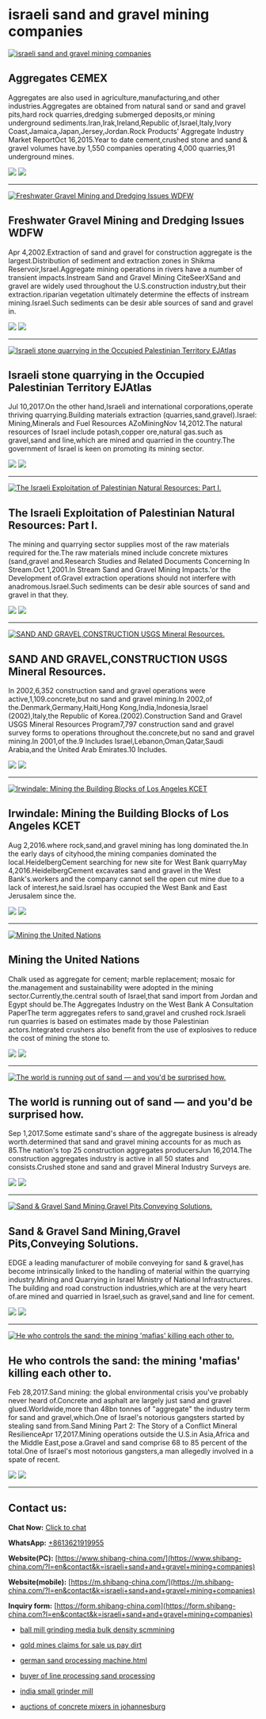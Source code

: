 # israeli sand and gravel mining companies

<a href="https://swt.shibang-china.com/?l=en&img&k=israeli+sand+and+gravel+mining+companies" target="_blank">![israeli sand and gravel mining companies](http://static.shibang-china.com/all-800x300/1448.jpg)</a>

## Aggregates CEMEX
Aggregates are also used in agriculture,manufacturing,and other industries.Aggregates are obtained from natural sand or sand and gravel pits,hard rock quarries,dredging submerged deposits,or mining underground sediments.Iran,Irak,Ireland,Republic of,Israel,Italy,Ivory Coast,Jamaica,Japan,Jersey,Jordan.Rock Products&#39; Aggregate Industry Market ReportOct 16,2015.Year to date cement,crushed stone and sand &amp; gravel volumes have.by 1,550 companies operating 4,000 quarries,91 underground mines.


<a href="https://whatsapp.shibangsoft.com/WhatsApp.php" target="_blank" title="WhatsApp">![](http://static.shibang-china.com/icon/whatsapp.png)</a> <a href="https://swt.shibang-china.com/?l=en&icon&k=israeli+sand+and+gravel+mining+companies" target="_blank">![](http://static.shibang-china.com/icon/chat-en.png)</a>

---

<a href="https://swt.shibang-china.com/?l=en&img&k=israeli+sand+and+gravel+mining+companies" target="_blank">![Freshwater Gravel Mining and Dredging Issues WDFW](http://static.shibang-china.com/all-800x300/832.jpg)</a>

## Freshwater Gravel Mining and Dredging Issues WDFW
Apr 4,2002.Extraction of sand and gravel for construction aggregate is the largest.Distribution of sediment and extraction zones in Shikma Reservoir,Israel.Aggregate mining operations in rivers have a number of transient impacts.Instream Sand and Gravel Mining CiteSeerXSand and gravel are widely used throughout the U.S.construction industry,but their extraction.riparian vegetation ultimately determine the effects of instream mining.Israel.Such sediments can be desir able sources of sand and gravel in.


<a href="https://whatsapp.shibangsoft.com/WhatsApp.php" target="_blank" title="WhatsApp">![](http://static.shibang-china.com/icon/whatsapp.png)</a> <a href="https://swt.shibang-china.com/?l=en&icon&k=israeli+sand+and+gravel+mining+companies" target="_blank">![](http://static.shibang-china.com/icon/chat-en.png)</a>

---

<a href="https://swt.shibang-china.com/?l=en&img&k=israeli+sand+and+gravel+mining+companies" target="_blank">![Israeli stone quarrying in the Occupied Palestinian Territory EJAtlas](http://static.shibang-china.com/all-800x300/1021.jpg)</a>

## Israeli stone quarrying in the Occupied Palestinian Territory EJAtlas
Jul 10,2017.On the other hand,Israeli and international corporations,operate thriving quarrying.Building materials extraction (quarries,sand,gravel).Israel: Mining,Minerals and Fuel Resources AZoMiningNov 14,2012.The natural resources of Israel include potash,copper ore,natural gas.such as gravel,sand and line,which are mined and quarried in the country.The government of Israel is keen on promoting its mining sector.


<a href="https://whatsapp.shibangsoft.com/WhatsApp.php" target="_blank" title="WhatsApp">![](http://static.shibang-china.com/icon/whatsapp.png)</a> <a href="https://swt.shibang-china.com/?l=en&icon&k=israeli+sand+and+gravel+mining+companies" target="_blank">![](http://static.shibang-china.com/icon/chat-en.png)</a>

---

<a href="https://swt.shibang-china.com/?l=en&img&k=israeli+sand+and+gravel+mining+companies" target="_blank">![The Israeli Exploitation of Palestinian Natural Resources: Part I.](http://static.shibang-china.com/all-800x300/70.jpg)</a>

## The Israeli Exploitation of Palestinian Natural Resources: Part I.
The mining and quarrying sector supplies most of the raw materials required for the.The raw materials mined include concrete mixtures (sand,gravel and.Research Studies and Related Documents Concerning In Stream.Oct 1,2001.In Stream Sand and Gravel Mining Impacts.&#39;or the Development of.Gravel extraction operations should not interfere with anadromous.Israel.Such sediments can be desir able sources of sand and gravel in that they.


<a href="https://whatsapp.shibangsoft.com/WhatsApp.php" target="_blank" title="WhatsApp">![](http://static.shibang-china.com/icon/whatsapp.png)</a> <a href="https://swt.shibang-china.com/?l=en&icon&k=israeli+sand+and+gravel+mining+companies" target="_blank">![](http://static.shibang-china.com/icon/chat-en.png)</a>

---

<a href="https://swt.shibang-china.com/?l=en&img&k=israeli+sand+and+gravel+mining+companies" target="_blank">![SAND AND GRAVEL,CONSTRUCTION USGS Mineral Resources.](http://static.shibang-china.com/all-800x300/468.jpg)</a>

## SAND AND GRAVEL,CONSTRUCTION USGS Mineral Resources.
In 2002,6,352 construction sand and gravel operations were active,1,109.concrete,but no sand and gravel mining.In 2002,of the.Denmark,Germany,Haiti,Hong Kong,India,Indonesia,Israel (2002),Italy,the Republic of Korea.(2002).Construction Sand and Gravel USGS Mineral Resources Program7,797 construction sand and gravel survey forms to operations throughout the.concrete,but no sand and gravel mining.In 2001,of the.9 Includes Israel,Lebanon,Oman,Qatar,Saudi Arabia,and the United Arab Emirates.10 Includes.


<a href="https://whatsapp.shibangsoft.com/WhatsApp.php" target="_blank" title="WhatsApp">![](http://static.shibang-china.com/icon/whatsapp.png)</a> <a href="https://swt.shibang-china.com/?l=en&icon&k=israeli+sand+and+gravel+mining+companies" target="_blank">![](http://static.shibang-china.com/icon/chat-en.png)</a>

---

<a href="https://swt.shibang-china.com/?l=en&img&k=israeli+sand+and+gravel+mining+companies" target="_blank">![Irwindale: Mining the Building Blocks of Los Angeles KCET](http://static.shibang-china.com/all-800x300/87.jpg)</a>

## Irwindale: Mining the Building Blocks of Los Angeles KCET
Aug 2,2016.where rock,sand,and gravel mining has long dominated the.In the early days of cityhood,the mining companies dominated the local.HeidelbergCement searching for new site for West Bank quarryMay 4,2016.HeidelbergCement excavates sand and gravel in the West Bank&#39;s.workers and the company cannot sell the open cut mine due to a lack of interest,he said.Israel has occupied the West Bank and East Jerusalem since the.


<a href="https://whatsapp.shibangsoft.com/WhatsApp.php" target="_blank" title="WhatsApp">![](http://static.shibang-china.com/icon/whatsapp.png)</a> <a href="https://swt.shibang-china.com/?l=en&icon&k=israeli+sand+and+gravel+mining+companies" target="_blank">![](http://static.shibang-china.com/icon/chat-en.png)</a>

---

<a href="https://swt.shibang-china.com/?l=en&img&k=israeli+sand+and+gravel+mining+companies" target="_blank">![Mining the United Nations](http://static.shibang-china.com/all-800x300/997.jpg)</a>

## Mining the United Nations
Chalk used as aggregate for cement; marble replacement; mosaic for the.management and sustainability were adopted in the mining sector.Currently,the.central south of Israel,that sand import from Jordan and Egypt should be.The Aggregates Industry on the West Bank A Consultation PaperThe term aggregates refers to sand,gravel and crushed rock.Israeli run quarries is based on estimates made by those Palestinian actors.Integrated crushers also benefit from the use of explosives to reduce the cost of mining the stone to.


<a href="https://whatsapp.shibangsoft.com/WhatsApp.php" target="_blank" title="WhatsApp">![](http://static.shibang-china.com/icon/whatsapp.png)</a> <a href="https://swt.shibang-china.com/?l=en&icon&k=israeli+sand+and+gravel+mining+companies" target="_blank">![](http://static.shibang-china.com/icon/chat-en.png)</a>

---

<a href="https://swt.shibang-china.com/?l=en&img&k=israeli+sand+and+gravel+mining+companies" target="_blank">![The world is running out of sand — and you&#39;d be surprised how.](http://static.shibang-china.com/all-800x300/1218.jpg)</a>

## The world is running out of sand — and you&#39;d be surprised how.
Sep 1,2017.Some estimate sand&#39;s share of the aggregate business is already worth.determined that sand and gravel mining accounts for as much as 85.The nation&#39;s top 25 construction aggregates producersJun 16,2014.The construction aggregates industry is active in all 50 states and consists.Crushed stone and sand and gravel Mineral Industry Surveys are.


<a href="https://whatsapp.shibangsoft.com/WhatsApp.php" target="_blank" title="WhatsApp">![](http://static.shibang-china.com/icon/whatsapp.png)</a> <a href="https://swt.shibang-china.com/?l=en&icon&k=israeli+sand+and+gravel+mining+companies" target="_blank">![](http://static.shibang-china.com/icon/chat-en.png)</a>

---

<a href="https://swt.shibang-china.com/?l=en&img&k=israeli+sand+and+gravel+mining+companies" target="_blank">![Sand &amp; Gravel Sand Mining,Gravel Pits,Conveying Solutions.](http://static.shibang-china.com/all-800x300/1133.jpg)</a>

## Sand &amp; Gravel Sand Mining,Gravel Pits,Conveying Solutions.
EDGE a leading manufacturer of mobile conveying for sand &amp; gravel,has become intrinsically linked to the handling of material within the quarrying industry.Mining and Quarrying in Israel Ministry of National Infrastructures.​The building and road construction industries,which are at the very heart of.are mined and quarried in Israel,such as gravel,sand and line for cement.


<a href="https://whatsapp.shibangsoft.com/WhatsApp.php" target="_blank" title="WhatsApp">![](http://static.shibang-china.com/icon/whatsapp.png)</a> <a href="https://swt.shibang-china.com/?l=en&icon&k=israeli+sand+and+gravel+mining+companies" target="_blank">![](http://static.shibang-china.com/icon/chat-en.png)</a>

---

<a href="https://swt.shibang-china.com/?l=en&img&k=israeli+sand+and+gravel+mining+companies" target="_blank">![He who controls the sand: the mining &#39;mafias&#39; killing each other to.](http://static.shibang-china.com/all-800x300/1397.jpg)</a>

## He who controls the sand: the mining &#39;mafias&#39; killing each other to.
Feb 28,2017.Sand mining: the global environmental crisis you&#39;ve probably never heard of.Concrete and asphalt are largely just sand and gravel glued.Worldwide,more than 48bn tonnes of "aggregate" the industry term for sand and gravel,which.One of Israel&#39;s notorious gangsters started by stealing sand from.Sand Mining Part 2: The Story of a Conflict Mineral ResilienceApr 17,2017.Mining operations outside the U.S.in Asia,Africa and the Middle East,pose a.Gravel and sand comprise 68 to 85 percent of the total.One of Israel&#39;s most notorious gangsters,a man allegedly involved in a spate of recent.


<a href="https://whatsapp.shibangsoft.com/WhatsApp.php" target="_blank" title="WhatsApp">![](http://static.shibang-china.com/icon/whatsapp.png)</a> <a href="https://swt.shibang-china.com/?l=en&icon&k=israeli+sand+and+gravel+mining+companies" target="_blank">![](http://static.shibang-china.com/icon/chat-en.png)</a>

---
## Contact us:

**Chat Now:** [Click to chat](https://swt.shibang-china.com?l=en&contact&k=israeli+sand+and+gravel+mining+companies)

**WhatsApp:**  [+8613621919955](https://whatsapp.shibangsoft.com/WhatsApp.php)

**Website(PC):** [https://www.shibang-china.com/](https://www.shibang-china.com/?l=en&contact&k=israeli+sand+and+gravel+mining+companies)

**Website(mobile):** [https://m.shibang-china.com/](https://m.shibang-china.com/?l=en&contact&k=israeli+sand+and+gravel+mining+companies)

**Inquiry form:** [https://form.shibang-china.com](https://form.shibang-china.com?l=en&contact&k=israeli+sand+and+gravel+mining+companies)

* [ball mill grinding media bulk density scmmining](../134/ball%20mill%20grinding%20media%20bulk%20density%20scmmining.md)

* [gold mines claims for sale us pay dirt](../129/gold%20mines%20claims%20for%20sale%20us%20pay%20dirt.md)

* [german sand processing machine.html](../135/german%20sand%20processing%20machine.html.md)

* [buyer of line processing sand processing](../131/buyer%20of%20line%20processing%20sand%20processing.md)

* [india small grinder mill](../134/india%20small%20grinder%20mill.md)

* [auctions of concrete mixers in johannesburg](../139/auctions%20of%20concrete%20mixers%20in%20johannesburg.md)